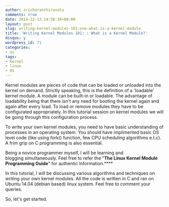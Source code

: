```yaml
---
author: sricharanchiruvolu
comments: true
date: 2014-12-13 14:58:18+00:00
layout: post
slug: writing-kernel-modules-101-one-what-is-a-kernel-module
title: 'Writing Kernel Modules 101: : What is a Kernel Module?'
disqus: y
wordpress_id: 71
categories:
- os
tags:
- Kernel
- linux
- OS
---
```


Kernel modules are pieces of code that can be loaded or unloaded into the kernel on demand. Strictly speaking, this is the definition of a 'loadable' kernel module. A module can be built-in or loadable. The advantage of loadability being that there isn't any need for booting the kernel again and again after every load. To load or remove modules they have to be configurated appropriately. In this tutorial session on kernel modules we will be going through this configuration process.

To write your own kernel modules, you need to have basic understanding of processes in an operating system. You should have implimented basic OS level code (like using fork() function, few CPU scheduling algorithms e.t.c). A frim grip on C programming is also essential.

Being a novice programmer myself, I will be learning and blogging simultaneously. Feel free to refer the "**The Linux Kernel Module Programming Guide**" for authentic information.****

In this tutorial, I will be discussing various algorithms and techniques on writing your own kernel modules. All the code is written in C and ran on Ubuntu 14.04 (debian based) linux system. Feel free to comment your queries.

So, let's get started.
